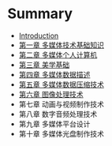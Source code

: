 # Summary

* [Introduction](README.md)
* [第一章 多媒体技术基础知识](chapter1.md)
* [第二章 多媒体个人计算机](chapter2.md)
* [第三章 美学基础](chapter3.md)
* [第四章 多媒体数据描述](chapter4.md)
* [第五章 多媒体数据压缩技术](chapter5.md)
* [第六章 图像处理技术](chapter.md)
* 第七章 动画与视频制作技术
* 第八章 数字音频处理技术
* 第九章 多媒体平台设计
* 第十章 多媒体光盘制作技术


